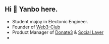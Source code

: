 ## Hi 👋 Yanbo here.

- Student majoy in Electonic Engineer.
- Founder of [Web3-Club](https://github.com/Web3-Club)
- Product Manager of [Donate3](https://donate3.xyz) & [Social Layer](https://www.sociallayer.im/)
- 



